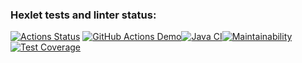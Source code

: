 ### Hexlet tests and linter status:
[![Actions Status](https://github.com/Ymirotvorenie/java-project-71/actions/workflows/hexlet-check.yml/badge.svg)](https://github.com/Ymirotvorenie/java-project-71/actions) [![GitHub Actions Demo](https://github.com/Ymirotvorenie/java-project-71/actions/workflows/github-actions-demo.yml/badge.svg)](https://github.com/Ymirotvorenie/java-project-71/actions/workflows/github-actions-demo.yml)[![Java CI](https://github.com/Ymirotvorenie/java-project-71/actions/workflows/main.yml/badge.svg)](https://github.com/Ymirotvorenie/java-project-71/actions/workflows/main.yml)[![Maintainability](https://api.codeclimate.com/v1/badges/2e80e0c0880af7243bac/maintainability)](https://codeclimate.com/github/Ymirotvorenie/java-project-71/maintainability)[![Test Coverage](https://api.codeclimate.com/v1/badges/2e80e0c0880af7243bac/test_coverage)](https://codeclimate.com/github/Ymirotvorenie/java-project-71/test_coverage)
